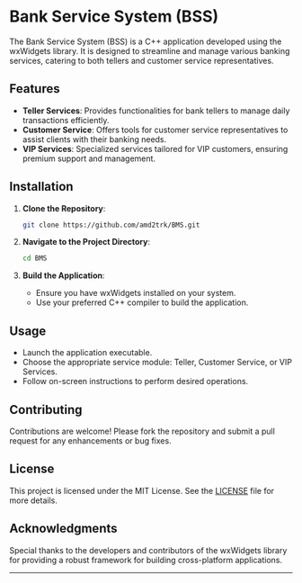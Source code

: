 # Bank Service System (BSS)

The Bank Service System (BSS) is a C++ application developed using the wxWidgets library. It is designed to streamline and manage various banking services, catering to both tellers and customer service representatives.

## Features

- **Teller Services**: Provides functionalities for bank tellers to manage daily transactions efficiently.
- **Customer Service**: Offers tools for customer service representatives to assist clients with their banking needs.
- **VIP Services**: Specialized services tailored for VIP customers, ensuring premium support and management.

## Installation

1. **Clone the Repository**:

   ```bash
   git clone https://github.com/amd2trk/BMS.git
   ```

2. **Navigate to the Project Directory**:

   ```bash
   cd BMS
   ```

3. **Build the Application**:
   - Ensure you have wxWidgets installed on your system.
   - Use your preferred C++ compiler to build the application.

## Usage

- Launch the application executable.
- Choose the appropriate service module: Teller, Customer Service, or VIP Services.
- Follow on-screen instructions to perform desired operations.

## Contributing

Contributions are welcome! Please fork the repository and submit a pull request for any enhancements or bug fixes.

## License

This project is licensed under the MIT License. See the [LICENSE](LICENSE) file for more details.

## Acknowledgments

Special thanks to the developers and contributors of the wxWidgets library for providing a robust framework for building cross-platform applications.

---
